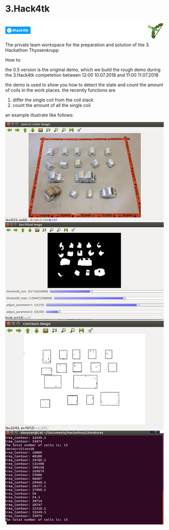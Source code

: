 # 3.Hack4tk
![Hack4Tk](Bases/Hack4Tk.png) 
The private team workspace for the preparation and solution of the 3. Hackathon Thyssenkrupp

How to:

the 0.5 version is the original demo, which we build the rough demo during the 3.Hack4tk competetion between 12:00 10.07.2018 and 11:00 11.07.2018

the demo is used to show you how to detect the state and count the amount of coils in the work places. the recently functions are 

1. differ the single coil from the coil stack
2. count the amount of all the single coil 

an example illustrate like follows:

![Hack4Tk](/Hack4tk2018/0.5_Ver_DronedetectorDemo/1.png) 
![Hack4Tk](/Hack4tk2018/0.5_Ver_DronedetectorDemo/2.png) 
![Hack4Tk](/Hack4tk2018/0.5_Ver_DronedetectorDemo/3.png) 
![Hack4Tk](/Hack4tk2018/0.5_Ver_DronedetectorDemo/4.png) 

